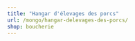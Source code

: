 ```yaml
---
title: "Hangar d'élevages des porcs"
url: /mongo/hangar-delevages-des-porcs/
shop: boucherie
---
```

